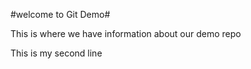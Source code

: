 #welcome to Git Demo#

This is where we have information about our demo repo

This is my second line


